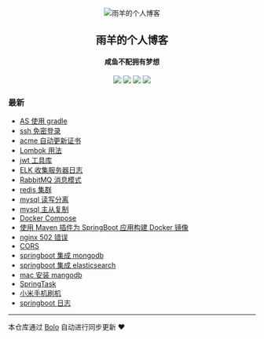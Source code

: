 <p align="center"><img alt="雨羊的个人博客" src="https://b3logfile.com/file/2021/01/4087334-f4f28b3b.png"></p><h2 align="center">
雨羊的个人博客
</h2>

<h4 align="center">咸鱼不配拥有梦想</h4>
<p align="center"><a title="雨羊的个人博客" target="_blank" href="https://github.com/Rainsheep/bolo-blog"><img src="https://img.shields.io/github/last-commit/Rainsheep/bolo-blog.svg?style=flat-square&color=FF9900"></a>
<a title="GitHub repo size in bytes" target="_blank" href="https://github.com/Rainsheep/bolo-blog"><img src="https://img.shields.io/github/repo-size/Rainsheep/bolo-blog.svg?style=flat-square"></a>
<a title="Bolo Version" target="_blank" href="https://github.com/adlered/bolo-solo"><img src="https://img.shields.io/badge/bolo-v2.5 稳定版-f1e05a.svg?style=flat-square&color=blueviolet"></a>
<a title="Hits" target="_blank" href="https://github.com/88250/hits"><img src="https://hits.b3log.org/Rainsheep/bolo-blog.svg"></a></p>

### 最新

* [AS 使用 gradle](https://www.rainsheep.cn/articles/2021/11/17/1637129928168.html)
* [ssh 免密登录](https://www.rainsheep.cn/articles/2021/11/12/1636717848438.html)
* [acme 自动更新证书](https://www.rainsheep.cn/articles/2021/10/28/1635391790959.html)
* [Lombok 用法](https://www.rainsheep.cn/articles/2021/10/27/1635312194084.html)
* [jwt 工具库](https://www.rainsheep.cn/articles/2021/10/27/1635303701772.html)
* [ELK 收集服务器日志](https://www.rainsheep.cn/articles/2021/10/26/1635249927038.html)
* [RabbitMQ 消息模式](https://www.rainsheep.cn/articles/2021/10/26/1635236388756.html)
* [redis 集群](https://www.rainsheep.cn/articles/2021/10/25/1635166079366.html)
* [mysql 读写分离](https://www.rainsheep.cn/articles/2021/10/25/1635150511929.html)
* [mysql 主从复制](https://www.rainsheep.cn/articles/2021/10/25/1635146110478.html)
* [Docker Compose](https://www.rainsheep.cn/articles/2021/10/25/1635141467332.html)
* [使用 Maven 插件为 SpringBoot 应用构建 Docker 镜像](https://www.rainsheep.cn/articles/2021/10/25/1635140113377.html)
* [nginx 502 错误](https://www.rainsheep.cn/articles/2021/10/21/1634815517416.html)
* [CORS](https://www.rainsheep.cn/articles/2021/10/19/1634643802796.html)
* [springboot 集成 mongodb](https://www.rainsheep.cn/articles/2021/10/02/1633108531628.html)
* [springboot 集成 elasticsearch](https://www.rainsheep.cn/articles/2021/10/01/1633103632237.html)
* [mac 安装 mangodb](https://www.rainsheep.cn/articles/2021/10/01/1633100959279.html)
* [SpringTask](https://www.rainsheep.cn/articles/2021/09/23/1632370955823.html)
* [小米手机刷机](https://www.rainsheep.cn/articles/2021/09/23/1632366442170.html)
* [springboot 日志](https://www.rainsheep.cn/articles/2021/09/21/1632197415896.html)



---

本仓库通过 [Bolo](https://github.com/adlered/bolo-solo) 自动进行同步更新 ❤️ 
